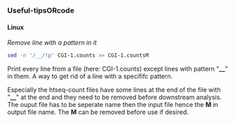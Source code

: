 ### Useful-tipsORcode

#### **Linux**

*Remove line with a pattern in it*

```sh
sed -n '/__/!p' CGI-1.counts >> CGI-1.countsM
```
Print every line from a file (here: CGI-1.counts) except lines with pattern "**__**" in them.  A way to get rid of a line with a specififc pattern.

Especially the htseq-count files have some lines at the end of the file with "**__**" at the end and they need to be removed before downstream analysis. The ouput file has to be seperate name then the input file hence the **M** in output file name. The **M** can be removed before use if desired.
